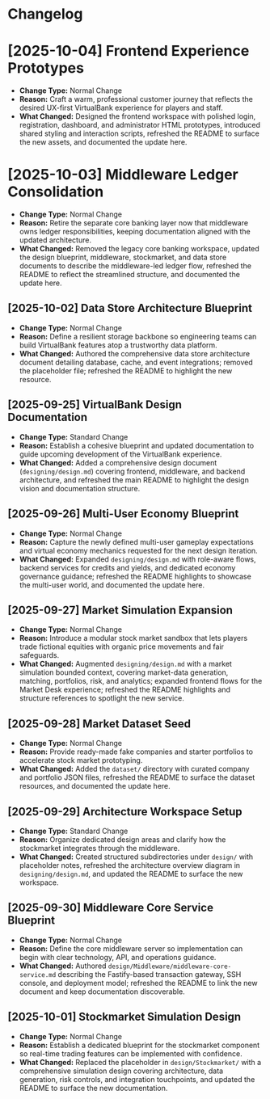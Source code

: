 # Changelog

# [2025-10-04] Frontend Experience Prototypes
- **Change Type:** Normal Change
- **Reason:** Craft a warm, professional customer journey that reflects the desired UX-first VirtualBank experience for players and staff.
- **What Changed:** Designed the frontend workspace with polished login, registration, dashboard, and administrator HTML prototypes, introduced shared styling and interaction scripts, refreshed the README to surface the new assets, and documented the update here.

# [2025-10-03] Middleware Ledger Consolidation
- **Change Type:** Normal Change
- **Reason:** Retire the separate core banking layer now that middleware owns ledger responsibilities, keeping documentation aligned with the updated architecture.
- **What Changed:** Removed the legacy core banking workspace, updated the design blueprint, middleware, stockmarket, and data store documents to describe the middleware-led ledger flow, refreshed the README to reflect the streamlined structure, and documented the update here.

## [2025-10-02] Data Store Architecture Blueprint
- **Change Type:** Normal Change
- **Reason:** Define a resilient storage backbone so engineering teams can build VirtualBank features atop a trustworthy data platform.
- **What Changed:** Authored the comprehensive data store architecture document detailing database, cache, and event integrations; removed the placeholder file; refreshed the README to highlight the new resource.

## [2025-09-25] VirtualBank Design Documentation
- **Change Type:** Standard Change
- **Reason:** Establish a cohesive blueprint and updated documentation to guide upcoming development of the VirtualBank experience.
- **What Changed:** Added a comprehensive design document (`designing/design.md`) covering frontend, middleware, and backend architecture, and refreshed the main README to highlight the design vision and documentation structure.

## [2025-09-26] Multi-User Economy Blueprint
- **Change Type:** Normal Change
- **Reason:** Capture the newly defined multi-user gameplay expectations and virtual economy mechanics requested for the next design iteration.
- **What Changed:** Expanded `designing/design.md` with role-aware flows, backend services for credits and yields, and dedicated economy governance guidance; refreshed the README highlights to showcase the multi-user world, and documented the update here.

## [2025-09-27] Market Simulation Expansion
- **Change Type:** Normal Change
- **Reason:** Introduce a modular stock market sandbox that lets players trade fictional equities with organic price movements and fair safeguards.
- **What Changed:** Augmented `designing/design.md` with a market simulation bounded context, covering market-data generation, matching, portfolios, risk, and analytics; expanded frontend flows for the Market Desk experience; refreshed the README highlights and structure references to spotlight the new service.

## [2025-09-28] Market Dataset Seed
- **Change Type:** Normal Change
- **Reason:** Provide ready-made fake companies and starter portfolios to accelerate stock market prototyping.
- **What Changed:** Added the `dataset/` directory with curated company and portfolio JSON files, refreshed the README to surface the dataset resources, and documented the update here.

## [2025-09-29] Architecture Workspace Setup
- **Change Type:** Standard Change
- **Reason:** Organize dedicated design areas and clarify how the stockmarket integrates through the middleware.
- **What Changed:** Created structured subdirectories under `design/` with placeholder notes, refreshed the architecture overview diagram in `designing/design.md`, and updated the README to surface the new workspace.

## [2025-09-30] Middleware Core Service Blueprint
- **Change Type:** Normal Change
- **Reason:** Define the core middleware server so implementation can begin with clear technology, API, and operations guidance.
- **What Changed:** Authored `design/Middleware/middleware-core-service.md` describing the Fastify-based transaction gateway, SSH console, and deployment model; refreshed the README to link the new document and keep documentation discoverable.

## [2025-10-01] Stockmarket Simulation Design
- **Change Type:** Normal Change
- **Reason:** Establish a dedicated blueprint for the stockmarket component so real-time trading features can be implemented with confidence.
- **What Changed:** Replaced the placeholder in `design/Stockmarket/` with a comprehensive simulation design covering architecture, data generation, risk controls, and integration touchpoints, and updated the README to surface the new documentation.
